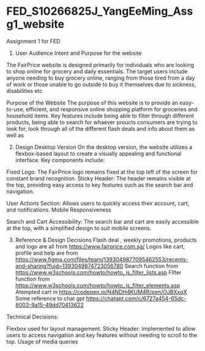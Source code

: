 # FED_S10266825J_YangEeMing_Assg1_website
Assignment 1 for FED

1. User Audience Intent and Purpose for the website

The FairPrice website is designed primarily for individuals who are looking to shop online for grocery and daily essentials. The target users include anyone needing to buy grocery online, ranging from those tired from a day of work or those unable to go outside to buy it themselves due to sickness, disabilities etc


Purpose of the Website
The purpose of this website is to provide an easy-to-use, efficient, and responsive online shopping platform for groceries and household items. Key features include being able to filter through different products, being able to search for whaever proucts consumers are trying to look for, look through all of the different flash deals and info about them as well as 




2. Design
Desktop Version
On the desktop version, the website utilizes a flexbox-based layout to create a visually appealing and functional interface. Key components include:

Fixed Logo: The FairPrice logo remains fixed at the top left of the screen for constant brand recognition.
Sticky Header: The header remains visible at the top, providing easy access to key features such as the search bar and navigation.


User Actions Section: Allows users to quickly access their account, cart, and notifications.
Mobile Responsiveness


Search and Cart Accessibility: The search bar and cart are easily accessible at the top, with a simplified design to suit mobile screens.


3. Reference & Design Decisions
Flash deal , weekly promotions, products and logo are all from https://www.fairprice.com.sg/
Logos like cart, profile and help are from https://www.figma.com/files/team/1393049877095462553/recents-and-sharing?fuid=1393049874723056780
Search function from https://www.w3schools.com/howto/howto_js_filter_lists.asp
FIlter function from https://www.w3schools.com/howto/howto_js_filter_elements.asp
Atempted cart in https://codepen.io/N4NDH4KUM4R/pen/OJBXxqX
Some reference to chat gpt https://chatgpt.com/c/6727a454-65dc-8003-9a15-49dd70413622


Technical Decisions:

Flexbox used for layout management.
Sticky Header: Implemented to allow users to access navigation and key features without needing to scroll to the top.
Usage of media queries
